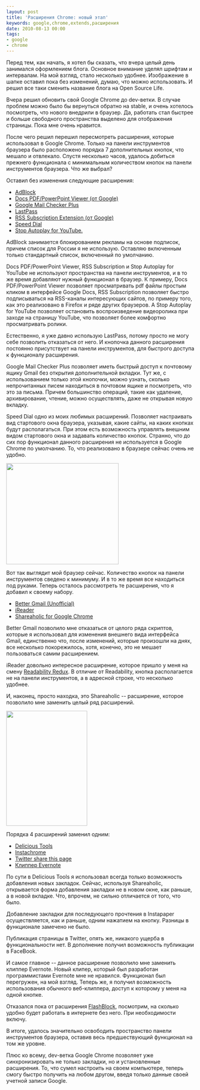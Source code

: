 ```yaml
---
layout: post
title: 'Расширения Chrome: новый этап'
keywords: google,chrome,extends,расширения
date: 2010-08-13 00:00
tags:
- google
- chrome
---
```

Перед тем, как начать, я хотел бы сказать, что вчера целый день занимался оформлением блога. Основное внимание уделял шрифтам и интервалам. На мой взгляд, стало несколько удобнее. Изображение в шапке оставил пока без изменений, думаю, что можно использовать. И решил все таки сменить название блога на Open Source Life.

Вчера решил обновить свой Google Chrome до dev-ветки. В случае проблем можно было бы вернуться обратно на stable, и очень хотелось посмотреть, что нового внедрили в браузер. Да, работать стал быстрее и больше свободного пространства выделено для отображения страницы. Пока мне очень нравится.

После чего решил перешил пересмотреть расширения, которые использовал в Google Chrome. Только на панели инструментов браузера было расположено порядка 7 дополнительных кнопок, что мешало и отвлекало. Спустя несколько часов, удалось добиться прежнего функционала с минимальным количеством кнопок на панели инструментов браузера. Что же выбрал?

Оставил без изменения следующие расширения:
<ul>
	<li><a href="https://chrome.google.com/extensions/detail/gighmmpiobklfepjocnamgkkbiglidom" rel="nofollow">AdBlock</a></li>
	<li><a href="https://chrome.google.com/extensions/detail/nnbmlagghjjcbdhgmkedmbmedengocbn" rel="nofollow">Docs PDF/PowerPoint Viewer (от Google)</a></li>
	<li><a href="https://chrome.google.com/extensions/detail/gffjhibehnempbkeheiccaincokdjbfe" rel="nofollow">Google Mail Checker Plus</a></li>
	<li><a href="https://chrome.google.com/extensions/detail/hdokiejnpimakedhajhdlcegeplioahd" rel="nofollow">LastPass</a></li>
	<li><a href="https://chrome.google.com/extensions/detail/nlbjncdgjeocebhnmkbbbdekmmmcbfjd" rel="nofollow">RSS Subscription Extension (от Google)</a></li>
	<li><a href="https://chrome.google.com/extensions/detail/dgpdioedihjhncjafcpgbbjdpbbkikmi" rel="nofollow">Speed Dial</a></li>
	<li><a href="https://chrome.google.com/extensions/detail/lgdfnbpkmkkdhgidgcpdkgpdlfjcgnnh" rel="nofollow">Stop Autoplay for YouTube.</a></li>
</ul>
AdBlock занимается блокированием рекламы на основе подписок, причем список для России я не использую. Оставляю включенным только стандартный список, включенный по умолчанию.

Docs PDF/PowerPoint Viewer, RSS Subscription и Stop Autoplay for YouTube не используют пространства на панели инструментов, и в то же время добавляют нужный функционал в браузер. К примеру, Docs PDF/PowerPoint Viewer позволяет просматривать pdf файлы простым кликом в интерфейсе Google Docs, RSS Subscription позволяет быстро подписываться на RSS-каналы интересующих сайтов, по примеру того, как это реализовано в Firefox и ряде других браузеров. А Stop Autoplay for YouTube позволяет остановить воспроизведение видеоролика при заходе на страницу YouTube, что позволяет более комфортно просматривать ролики.

Естественно, я уже давно использую LastPass, потому просто не могу себе позволить отказаться от него. И кнопочка данного расширения постоянно присутствует на панели инструментов, для быстрого доступа к функционалу расширения.

Google Mail Checker Plus позволяет иметь быстрый доступ к почтовому ящику Gmail без открытия дополнительной вкладки. Тут же, с использованием только этой кнопочки, можно узнать, сколько непрочитанных писем находиться в почтовом ящике и посмотреть, что это за письма. Причем большинство операций, такие как удаление, архивирование, чтение, можно осуществлять, даже не открывая новую вкладку.

Speed Dial одно из моих любимых расширений. Позволяет настраивать вид стартового окна браузера, указывая, какие сайты, на каких кнопках будут располагаться. При этом есть возможность управлять внешним видом стартового окна и задавать количество кнопок. Странно, что до сих пор функционал данного расширения не используется в Google Chrome по умолчанию. То, что реализовано в браузере сейчас очень не удобно.

<a href="http://static.juev.org/2010/08/Chrome.png"><img class="aligncenter size-medium wp-image-1124" title="Chrome" src="http://static.juev.org/2010/08/Chrome-300x269.png" alt="" width="300" height="269" /></a>

Вот так выглядит мой браузер сейчас. Количество кнопок на панели инструментов сведено к минимуму. И в то же время все находиться под руками. Теперь осталось рассмотреть те расширения, что я добавил к своему набору.
<ul>
	<li><a href="https://chrome.google.com/extensions/detail/gmfocnipihcoejdieiimhiecclokidea" rel="nofollow">Better Gmail (Unofficial)</a></li>
	<li><a href="https://chrome.google.com/extensions/detail/ppelffpjgkifjfgnbaaldcehkpajlmbc" rel="nofollow">iReader</a></li>
	<li><a href="https://chrome.google.com/extensions/detail/kbmipnjdeifmobkhgogdnomkihhgojep" rel="nofollow">Shareaholic for Google Chrome</a></li>
</ul>
Better Gmail позволило мне отказаться от целого ряда скриптов, которые я использовал для изменения внешнего вида интерфейса Gmail, единственно что, после изменений, которые произошли на днях, все несколько покорежилось, хотя, конечно, это не мешает пользоваться самим расширением.

iReader довольно интересное расширение, которое пришло у меня на смену <a href="https://chrome.google.com/extensions/detail/jggheggpdocamneaacmfoipeehedigia" rel="nofollow">Readability Redux</a>. В отличие от Readability, кнопка располагается не на панели инструментов, а в адресной строке, что несколько удобнее.

И, наконец, просто находка, это Shareaholic -- расширение, которое позволило мне заменить целый ряд расширений.

<img class="aligncenter size-full wp-image-1125" title="Shareaholic" src="http://static.juev.org/2010/08/Shareaholic.png" alt="" width="216" height="306" />

Порядка 4 расширений заменил одним:
<ul>
	<li><a href="https://chrome.google.com/extensions/detail/gclkcflnjahgejhappicbhcpllkpakej" rel="nofollow">Delicious Tools</a></li>
	<li><a href="https://chrome.google.com/extensions/detail/fldildgghjoohccppflaohodcnmlacpb" rel="nofollow">Instachrome</a></li>
	<li><a href="https://chrome.google.com/extensions/detail/ppilhaolhbpfembaoedfdbkegfedfgip" rel="nofollow">Twitter share this page</a></li>
	<li><a href="https://chrome.google.com/extensions/detail/pioclpoplcdbaefihamjohnefbikjilc" rel="nofollow">Клиппер Evernote</a></li>
</ul>
По сути в Delicious Tools я использовал всегда только возможность добавления новых закладок. Сейчас, используя Shareaholic, открывается форма добавления закладки не в новом окне, как раньше, а в новой вкладке. Что, впрочем, не сильно отличается от того, что было.

Добавление закладки для последующего прочтения в Instapaper осуществляется, как и раньше, одним нажатием на кнопку. Разницы в функционале замечено не было.

Публикация страницы в Twitter, опять же, никакого ущерба в функциональности нет. В дополнение получил возможность публикации в FaceBook.

И самое главное -- данное расширение позволило мне заменить клиппер Evernote. Новый клипер, который был разработан программистами Evernote мне не нравился. Функционал был перегружен, на мой взгляд. Теперь же, я получил возможность использования обычного веб-клиппера, доступ к которому у меня на одной кнопке.

Отказался пока от расширения <a href="https://chrome.google.com/extensions/detail/gofhjkjmkpinhpoiabjplobcaignabnl" rel="nofollow">FlashBlock</a>, посмотрим, на сколько удобно будет работать в интернете без него. При необходимости включу.

В итоге, удалось значительно освободить пространство панели инструментов браузера, оставив весь предшествующий функционал на том же уровне.

Плюс ко всему, dev-ветка Google Chrome позволяет уже синхронизировать не только закладки, но и установленные расширения. То, что сумел настроить на своем компьютере, теперь смогу быстро получить на любом другом, введя только данные своей учетной записи Google.
